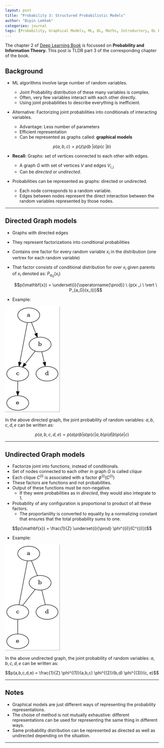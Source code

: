 ```yaml
---
layout: post
title: "Probability 3: Structured Probabilistic Models"
author: "Bipin Lekhak"
categories: journal
tags: [Probability, Graphical Models, ML, DL, Maths, Introductory, DL Book]
---
```


The chapter 2 of [Deep Learning Book](https://www.deeplearningbook.org/) is focussed on **Probability and
Information Theory.** This post is TLDR part 3 of the corresponding chapter of
the book.

## Background

- ML algorithms involve large number of random variables.
  - Joint Probability distribution of these many variables is complex.
  - Often, very few variables interact with each other directly.
  - Using joint probabilities to describe everything is inefficient.

- Alternative: Factorizing joint probabilities into conditionals of interacting variables.
  - Advantage: Less number of parameters
  - Efficient representation
  - Can be represented as graphs called: **graphical models**

$$p(a,b,c) = p(z) p(b \ \vert a) p(c \ \vert b)$$

- **Recall:** Graphs: set of vertices connected to each other with edges.
  - A graph $G$ with set of vertices $V$ and edges $V_{i,j}$
  - Can be *directed* or *undirected*.

- Probabilities can be represented as graphs: directed or undirected.
  - Each node corresponds to a random variable.
  - Edges between nodes represent the direct interaction between the random
    variables represented by those nodes.

---

## Directed Graph models

- Graphs with directed edges
- They represent factorizations into conditional probabilities
- Contains one factor for every random variable $x_i$ in the distribution (one
  vertrex for each random variable)
- That factor consists of conditional distribution for over $x_i$ given parents
  of $x_i$ denoted as: $P_{a_G}(x_i)$

  $$p(\mathbf{x}) = \underset{i}{\operatorname{\prod}}
  \ {p(x _i \ \vert \ P_{a_G}(x_i))}$$

- Example:

![Directed](../assets/img/graphs/probab_3/directed1.jpg)

In the above directed graph, the joint probability of random variables:
$a,b,c,d,e$ can be written as:

$$p(a,b,c,d,e) = p(a) p(b \vert a) p(c \vert a, b) p(d \vert b) p(e \vert c)$$

---

## Undirected Graph models

- Factorize joint into functions, instead of conditionals.
- Set of nodes connected to each other in graph $G$ is called *clique*
- Each clique $C^{(i)}$ is associated with a factor $\phi^{(i)}(C^{(i)})$
- These factors are functions and not probabilities.
- Output of these functions must be non-negative.
  - If they were probabilities as in *directed*, they would also integrate to 1.
- Probability of any configuration is proportional to product of all these factors.
  - The proportanility is converted to equality by a normalizing constant that
    ensures that the total probability sums to one.

$$p(\mathbf{x}) = \frac{1}{Z} \underset{i}{\prod} \phi^{(i)}(C^{(i)})$$

- Example:

![Undirected](../assets/img/graphs/probab_3/undirected1.jpg)

In the above undirected graph, the joint probability of random variables:
$a,b,c,d,e$ can be written as:

$$p(a,b,c,d,e) = \frac{1}{Z} \phi^{(1)}(a,b,c) \phi^{(2)}(b,d) \phi^{(3)}(c, e)$$

---

## Notes

- Graphical models are just different ways of representing the probability representations.
- The choise of method is not mutually exhaustive: different representations can
  be used for representing the same thing in different ways.
- Same probability distribution can be represented as directed as well as
  undirected depending on the situation.

---
